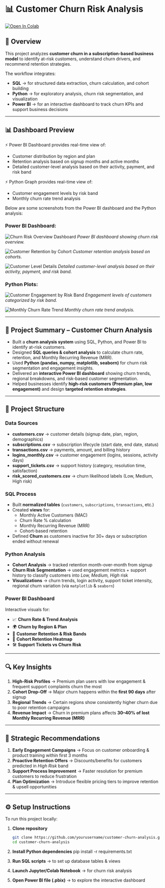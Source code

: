 # 📊 Customer Churn Risk Analysis  
[![Open In Colab](https://colab.research.google.com/assets/colab-badge.svg)](https://colab.research.google.com/github/Souvik2730/Churn-Analysis/blob/main/risk_score.ipynb)

## 📝 Overview  
This project analyzes **customer churn in a subscription-based business model** to identify at-risk customers, understand churn drivers, and recommend retention strategies.  

The workflow integrates:  
- **SQL** → for structured data extraction, churn calculation, and cohort building  
- **Python** → for exploratory analysis, churn risk segmentation, and visualization  
- **Power BI** → for an interactive dashboard to track churn KPIs and support business decisions  
---

## 📊 Dashboard Preview  

⚡ Power BI Dashboard provides real-time view of:  
- Customer distribution by region and plan
- Retention analysis based on signup months and active months
- Detailed customer-level analysis based on their activity, payment, and risk band 

⚡ Python Graph provides real-time view of:
- Customer engagement levels by risk band
- Monthly churn rate trend analysis

Below are some screenshots from the Power BI dashboard and the Python analysis:

### Power BI Dashboard:
![Churn Risk Overview Dashboard](https://github.com/Souvik2730/Churn-Analysis/blob/main/Screenshots/Screenshot%202025-08-22%20001907.png)
*Power BI dashboard showing churn risk overview.*

![Customer Retention by Cohort](https://github.com/Souvik2730/Churn-Analysis/blob/main/Screenshots/Screenshot%202025-08-22%20002100.png)
*Customer retention analysis based on cohorts.*

![Customer Level Details](https://github.com/Souvik2730/Churn-Analysis/blob/main/Screenshots/Screenshot%202025-08-22%20002207.png)
*Detailed customer-level analysis based on their activity, payment, and risk band.*

### Python Plots:
![Customer Engagement by Risk Band](https://github.com/Souvik2730/Churn-Analysis/blob/main/Screenshots/Screenshot%202025-08-22%20001806.png)
*Engagement levels of customers categorized by risk band.*

![Monthly Churn Rate Trend](https://github.com/Souvik2730/Churn-Analysis/blob/main/Screenshots/Screenshot%202025-08-22%20001710.png)
*Monthly churn rate trend analysis.*

---

## 📌 Project Summary – Customer Churn Analysis

- Built a **churn analysis system** using SQL, Python, and Power BI to identify at-risk customers.  
- Designed **SQL queries & cohort analysis** to calculate churn rate, retention, and Monthly Recurring Revenue (MRR).  
- Used **Python (pandas, numpy, matplotlib, seaborn)** for churn risk segmentation and engagement insights.  
- Delivered an **interactive Power BI dashboard** showing churn trends, regional breakdowns, and risk-based customer segmentation.  
- Helped businesses identify **high-risk customers (Premium plan, low engagement)** and design **targeted retention strategies**.  

---

## 📂 Project Structure  

### Data Sources  
- **customers.csv** → customer details (signup date, plan, region, demographics)  
- **subscriptions.csv** → subscription lifecycle (start date, end date, status)  
- **transactions.csv** → payments, amount, and billing history  
- **logins_monthly.csv** → customer engagement (logins, sessions, activity days)  
- **support_tickets.csv** → support history (category, resolution time, satisfaction)  
- **risk_scored_customers.csv** → churn likelihood labels (Low, Medium, High risk)  

### SQL Process  
- Built **normalized tables** (`customers`, `subscriptions`, `transactions`, etc.)  
- Created **views** for:  
  - Monthly Active Customers (MAC)  
  - Churn Rate % calculation  
  - Monthly Recurring Revenue (MRR)  
  - Cohort-based retention  
- Defined **Churn** as customers inactive for 30+ days or subscription ended without renewal  

### Python Analysis  
- **Cohort Analysis** → tracked retention month-over-month from signup  
- **Churn Risk Segmentation** → used engagement metrics + support history to classify customers into *Low, Medium, High* risk  
- **Visualizations** → churn trends, login activity, support ticket intensity, regional churn variation (via `matplotlib` & `seaborn`)  

### Power BI Dashboard  
Interactive visuals for:  
- 📈 **Churn Rate & Trend Analysis**  
- 🌍 **Churn by Region & Plan**  
- 👥 **Customer Retention & Risk Bands**  
- 🧮 **Cohort Retention Heatmap**  
- 🛠 **Support Tickets vs Churn Risk**  

---

## 🔍 Key Insights  

1. **High-Risk Profiles** → Premium plan users with low engagement & frequent support complaints churn the most  
2. **Cohort Drop-Off** → Major churn happens within the **first 90 days** after signup  
3. **Regional Trends** → Certain regions show consistently higher churn due to poor retention campaigns  
4. **Revenue Impact** → Churn in premium plans affects **30–40% of lost Monthly Recurring Revenue (MRR)**  

---

## 🎯 Strategic Recommendations  

1. **Early Engagement Campaigns** → Focus on customer onboarding & product training within first 3 months  
2. **Proactive Retention Offers** → Discounts/benefits for customers predicted in *High Risk* band  
3. **Support Process Improvement** → Faster resolution for premium customers to reduce frustration  
4. **Plan Optimization** → Introduce flexible pricing tiers to improve retention & upsell opportunities  

---

## ⚙️ Setup Instructions  

To run this project locally:  

1. **Clone repository**  
   ```bash
   git clone https://github.com/yourusername/customer-churn-analysis.git
   cd customer-churn-analysis

2. **Install Python dependencies**
   pip install -r requirements.txt

3. **Run SQL scripts** → to set up database tables & views

4. **Launch Jupyter/Colab Notebook** → for churn risk analysis

5. **Open Power BI file (.pbix)** → to explore the interactive dashboard





